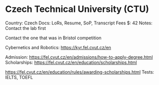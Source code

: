 # Czech Technical University (CTU)

Country: Czech
Docs: LoRs, Resume, SoP, Transcript
Fees $: 42
Notes: Contact the lab first

Contact the one that was in Bristol competition

Cybernetics and Robotics: https://kyr.fel.cvut.cz/en

Admission: https://fel.cvut.cz/en/admissions/how-to-apply-degree.html
Scholarships: https://fel.cvut.cz/en/education/scholarships.html

https://fel.cvut.cz/en/education/rules/awarding-scholarships.html
Tests: IELTS, TOEFL